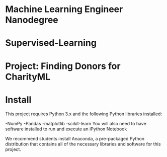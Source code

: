 # Machine Learning Engineer Nanodegree
# Supervised-Learning
# Project: Finding Donors for CharityML
# Install
This project requires Python 3.x and the following Python libraries installed:

-NumPy
-Pandas
-matplotlib
-scikit-learn
You will also need to have software installed to run and execute an iPython Notebook

We recommend students install Anaconda, a pre-packaged Python distribution that contains all of the necessary libraries and software for this project.


